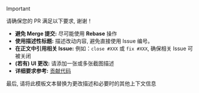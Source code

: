 > [!IMPORTANT]
> 请确保您的 PR 满足以下要求, 谢谢！
>
> - **避免 Merge 提交:** 尽可能使用 **Rebase** 操作
> - **使用描述性标题:** 描述改动内容, 避免直接使用 Issue 编号。
> - **在正文中引用相关 Issue:** 例如：`close #XXX` 或 `fix #XXX`, 确保相关 Issue 可被关闭
> - **(若有) UI 更改:** 请添加一张或多张截图描述
> - **详细要求参考:** [贡献代码](https://github.com/Class-Widgets/Class-Widgets/blob/main/.github/CONTRIBUTING.md#%E8%B4%A1%E7%8C%AE%E4%BB%A3%E7%A0%81)
>
> 最后, 请将此模板文本替换为更改描述和必要时的其他上下文信息
